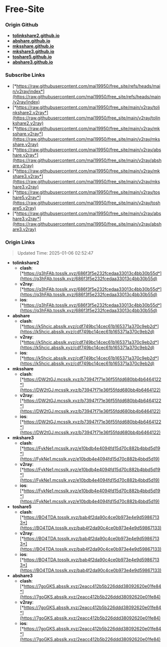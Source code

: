 # Free-Site

### Origin Github

- [**tolinkshare2.github.io**](https://github.com/tolinkshare2/tolinkshare2.github.io)
- [**abshare.github.io**](https://github.com/abshare/abshare.github.io)
- [**mksshare.github.io**](https://github.com/mksshare/mksshare.github.io)
- [**mkshare3.github.io**](https://github.com/mkshare3/mkshare3.github.io)
- [**toshare5.github.io**](https://github.com/toshare5/toshare5.github.io)
- [**abshare3.github.io**](https://github.com/abshare3/abshare3.github.io)

### Subscribe Links

- [*https://raw.githubusercontent.com/mai19950/free_site/refs/heads/main/v2ray/index*](https://raw.githubusercontent.com/mai19950/free_site/refs/heads/main/v2ray/index)
- [*https://raw.githubusercontent.com/mai19950/free_site/main/v2ray/tolinkshare2.v2ray*](https://raw.githubusercontent.com/mai19950/free_site/main/v2ray/tolinkshare2.v2ray)
- [*https://raw.githubusercontent.com/mai19950/free_site/main/v2ray/mksshare.v2ray*](https://raw.githubusercontent.com/mai19950/free_site/main/v2ray/mksshare.v2ray)
- [*https://raw.githubusercontent.com/mai19950/free_site/main/v2ray/abshare.v2ray*](https://raw.githubusercontent.com/mai19950/free_site/main/v2ray/abshare.v2ray)
- [*https://raw.githubusercontent.com/mai19950/free_site/main/v2ray/mkshare3.v2ray*](https://raw.githubusercontent.com/mai19950/free_site/main/v2ray/mkshare3.v2ray)
- [*https://raw.githubusercontent.com/mai19950/free_site/main/v2ray/toshare5.v2ray*](https://raw.githubusercontent.com/mai19950/free_site/main/v2ray/toshare5.v2ray)
- [*https://raw.githubusercontent.com/mai19950/free_site/main/v2ray/abshare3.v2ray*](https://raw.githubusercontent.com/mai19950/free_site/main/v2ray/abshare3.v2ray)

### Origin Links

> Updated Time: 2025-01-06 02:52:47

- **tolinkshare2**
  - **clash**: [*https://q3hFAb.tosslk.xyz/686f3f5e232fcedaa33013c4bb30b55d*](https://q3hFAb.tosslk.xyz/686f3f5e232fcedaa33013c4bb30b55d)
  - **v2ray**: [*https://q3hFAb.tosslk.xyz/686f3f5e232fcedaa33013c4bb30b55d*](https://q3hFAb.tosslk.xyz/686f3f5e232fcedaa33013c4bb30b55d)
  - **ios**: [*https://q3hFAb.tosslk.xyz/686f3f5e232fcedaa33013c4bb30b55d*](https://q3hFAb.tosslk.xyz/686f3f5e232fcedaa33013c4bb30b55d)
- **abshare**
  - **clash**: [*https://k5hcic.absslk.xyz/cdf749bc14cec61b165371a370c9eb2d*](https://k5hcic.absslk.xyz/cdf749bc14cec61b165371a370c9eb2d)
  - **v2ray**: [*https://k5hcic.absslk.xyz/cdf749bc14cec61b165371a370c9eb2d*](https://k5hcic.absslk.xyz/cdf749bc14cec61b165371a370c9eb2d)
  - **ios**: [*https://k5hcic.absslk.xyz/cdf749bc14cec61b165371a370c9eb2d*](https://k5hcic.absslk.xyz/cdf749bc14cec61b165371a370c9eb2d)
- **mksshare**
  - **clash**: [*https://DW2tGJ.mcsslk.xyz/b73947f71e36f55fdd680bb4b6464122*](https://DW2tGJ.mcsslk.xyz/b73947f71e36f55fdd680bb4b6464122)
  - **v2ray**: [*https://DW2tGJ.mcsslk.xyz/b73947f71e36f55fdd680bb4b6464122*](https://DW2tGJ.mcsslk.xyz/b73947f71e36f55fdd680bb4b6464122)
  - **ios**: [*https://DW2tGJ.mcsslk.xyz/b73947f71e36f55fdd680bb4b6464122*](https://DW2tGJ.mcsslk.xyz/b73947f71e36f55fdd680bb4b6464122)
- **mkshare3**
  - **clash**: [*https://FykNe1.mcsslk.xyz/e10bdb4e4094fd15d70c882b4bbd5d19*](https://FykNe1.mcsslk.xyz/e10bdb4e4094fd15d70c882b4bbd5d19)
  - **v2ray**: [*https://FykNe1.mcsslk.xyz/e10bdb4e4094fd15d70c882b4bbd5d19*](https://FykNe1.mcsslk.xyz/e10bdb4e4094fd15d70c882b4bbd5d19)
  - **ios**: [*https://FykNe1.mcsslk.xyz/e10bdb4e4094fd15d70c882b4bbd5d19*](https://FykNe1.mcsslk.xyz/e10bdb4e4094fd15d70c882b4bbd5d19)
- **toshare5**
  - **clash**: [*https://BO4TDA.tosslk.xyz/bab4f2da90c4ce0b973e4e9d59867133*](https://BO4TDA.tosslk.xyz/bab4f2da90c4ce0b973e4e9d59867133)
  - **v2ray**: [*https://BO4TDA.tosslk.xyz/bab4f2da90c4ce0b973e4e9d59867133*](https://BO4TDA.tosslk.xyz/bab4f2da90c4ce0b973e4e9d59867133)
  - **ios**: [*https://BO4TDA.tosslk.xyz/bab4f2da90c4ce0b973e4e9d59867133*](https://BO4TDA.tosslk.xyz/bab4f2da90c4ce0b973e4e9d59867133)
- **abshare3**
  - **clash**: [*https://7goGKS.absslk.xyz/2eacc412b5b226ddd38092620e01fe84*](https://7goGKS.absslk.xyz/2eacc412b5b226ddd38092620e01fe84)
  - **v2ray**: [*https://7goGKS.absslk.xyz/2eacc412b5b226ddd38092620e01fe84*](https://7goGKS.absslk.xyz/2eacc412b5b226ddd38092620e01fe84)
  - **ios**: [*https://7goGKS.absslk.xyz/2eacc412b5b226ddd38092620e01fe84*](https://7goGKS.absslk.xyz/2eacc412b5b226ddd38092620e01fe84)
